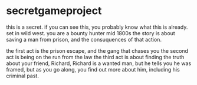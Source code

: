 # secretgameproject
this is a secret. if you can see this, you probably know what this is already.
set in wild west.
you are a bounty hunter
mid 1800s
the story is about saving a man from prison, and the consuquences of that action.

the first act is the prison escape, and the gang that chases you
the second act is being on the run from the law
the third act is about finding the truth about your friend, Richard, 
Richard is a wanted  man, but he tells you he was framed, but as you go along, you find out more about him, including his criminal past.
